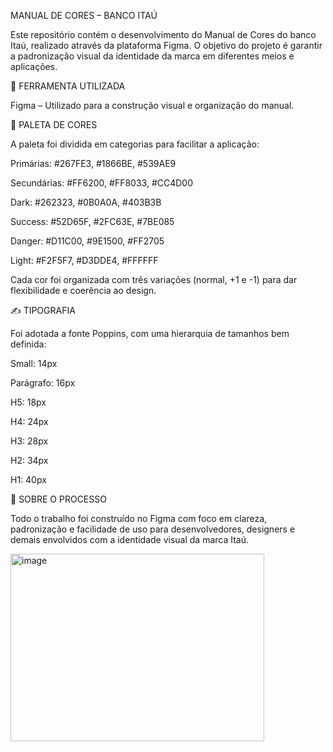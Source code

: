 MANUAL DE CORES – BANCO ITAÚ

  Este repositório contém o desenvolvimento do Manual de Cores do banco Itaú, realizado através da plataforma Figma. O objetivo do projeto é garantir a padronização visual da identidade da marca em diferentes meios e aplicações.

🧩 FERRAMENTA UTILIZADA
 
 Figma – Utilizado para a construção visual e organização do manual.

🎨 PALETA DE CORES
  
   A paleta foi dividida em categorias para facilitar a aplicação:

Primárias: #267FE3, #1866BE, #539AE9

Secundárias: #FF6200, #FF8033, #CC4D00

Dark: #262323, #0B0A0A, #403B3B

Success: #52D65F, #2FC63E, #7BE085

Danger: #D11C00, #9E1500, #FF2705

Light: #F2F5F7, #D3DDE4, #FFFFFF

  Cada cor foi organizada com três variações (normal, +1 e -1) para dar flexibilidade e coerência ao design.

✍️ TIPOGRAFIA
 
   Foi adotada a fonte Poppins, com uma hierarquia de tamanhos bem definida:

Small: 14px

Parágrafo: 16px

H5: 18px

H4: 24px

H3: 28px

H2: 34px

H1: 40px

📄 SOBRE O PROCESSO

   Todo o trabalho foi construído no Figma com foco em clareza, padronização e facilidade de uso para desenvolvedores, designers e demais envolvidos com a identidade visual da marca Itaú.

<img width="406" height="300" alt="image" src="https://github.com/user-attachments/assets/da876082-b879-4b30-b769-921f7c6dabf7" />
